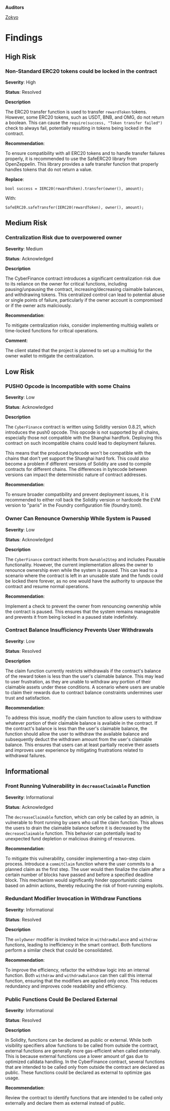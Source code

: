 **Auditors**

[Zokyo](https://x.com/zokyo_io)

# Findings

## High Risk

### Non-Standard ERC20 tokens could be locked in the contract

**Severity**: High

**Status**: Resolved

**Description**

The ERC20 transfer function is used to transfer `rewardToken` tokens. However, some ERC20 tokens, such as USDT, BNB, and OMG, do not return a boolean. This can cause the `require(success, "Token transfer failed")` check to always fail, potentially resulting in tokens being locked in the contract.

**Recommendation**: 

To ensure compatibility with all ERC20 tokens and to handle transfer failures properly, it is recommended to use the SafeERC20 library from OpenZeppelin. This library provides a safe transfer function that properly handles tokens that do not return a value.

**Replace**:

```solidity
bool success = IERC20(rewardToken).transfer(owner(), amount);
```
With:
```solidity
SafeERC20.safeTransfer(IERC20(rewardToken), owner(), amount);
```

## Medium Risk

### Centralization Risk due to overpowered owner

**Severity**: Medium

**Status**: Acknowledged

**Description**


The CyberFinance contract introduces a significant centralization risk due to its reliance on the owner for critical functions, including pausing/unpausing the contract, increasing/decreasing claimable balances, and withdrawing tokens. This centralized control can lead to potential abuse or single points of failure, particularly if the owner account is compromised or if the owner acts maliciously.

**Recommendation**: 

To mitigate centralization risks, consider implementing multisig wallets or time-locked functions for critical operations.

**Comment**: 

The client stated that the project is planned to set up a multisig for the owner wallet to mitigate the centralization. 

## Low Risk

### PUSH0 Opcode is Incompatible with some Chains 

**Severity**: Low

**Status**: Acknowledged

**Description**

The `CyberFinance` contract is written using Solidity version 0.8.21, which introduces the push0 opcode. This opcode is not supported by all chains, especially those not compatible with the Shanghai hardfork. Deploying this contract on such incompatible chains could lead to deployment failures.

This means that the produced bytecode won't be compatible with the chains that don't yet support the Shanghai hard fork. This could also become a problem if different versions of Solidity are used to compile contracts for different chains. The differences in bytecode between versions can impact the deterministic nature of contract addresses.


**Recommendation**: 

To ensure broader compatibility and prevent deployment issues, it is recommended to either roll back the Solidity version or hardcode the EVM version to "paris" in the Foundry configuration file (foundry.toml).

### Owner Can Renounce Ownership While System is Paused

**Severity**: Low

**Status**: Acknowledged

**Description**

The `CyberFinance` contract inherits from `Ownable2Step` and includes Pausable functionality. However, the current implementation allows the owner to renounce ownership even while the system is paused. This can lead to a scenario where the contract is left in an unusable state and the funds could be locked there forever, as no one would have the authority to unpause the contract and resume normal operations.

**Recommendation**: 

Implement a check to prevent the owner from renouncing ownership while the contract is paused. This ensures that the system remains manageable and prevents it from being locked in a paused state indefinitely.

### Contract Balance Insufficiency Prevents User Withdrawals

**Severity**: Low

**Status**: Resolved

**Description**

The claim function currently restricts withdrawals if the contract's balance of the reward token is less than the user's claimable balance. This may lead to user frustration, as they are unable to withdraw any portion of their claimable assets under these conditions. A scenario where users are unable to claim their rewards due to contract balance constraints undermines user trust and satisfaction.

**Recommendation**: 

To address this issue, modify the claim function to allow users to withdraw whatever portion of their claimable balance is available in the contract. If the contract's balance is less than the user's claimable balance, the function should allow the user to withdraw the available balance and subsequently deduct the withdrawn amount from the user's claimable balance. This ensures that users can at least partially receive their assets and improves user experience by mitigating frustrations related to withdrawal failures.

## Informational

### Front Running Vulnerability in `decreaseClaimable` Function

**Severity**: Informational

**Status**: Acknowledged

The `decreaseClaimable` function, which can only be called by an admin, is vulnerable to front running by users who call the claim function. This allows the users to drain the claimable balance before it is decreased by the `decreaseClaimable` function. This behavior can potentially lead to unexpected fund depletion or malicious draining of resources.

**Recommendation**: 

To mitigate this vulnerability, consider implementing a two-step claim process. Introduce a `commitClaim` function where the user commits to a planned claim as the first step. The user would then finalize the claim after a certain number of blocks have passed and before a specified deadline block. This mechanism would significantly hinder opportunistic claims based on admin actions, thereby reducing the risk of front-running exploits.

### Redundant Modifier Invocation in Withdraw Functions

**Severity**: Informational

**Status**: Resolved

**Description**

The `onlyOwner` modifier is invoked twice in `withdrawBalance` and `withdraw` functions, leading to inefficiency in the smart contract. Both functions perform a similar check that could be consolidated.

**Recommendation**: 

To improve the efficiency, refactor the withdraw logic into an internal function. Both `withdraw` and `withdrawBalance` can then call this internal function, ensuring that the modifiers are applied only once. This reduces redundancy and improves code readability and efficiency.

### Public Functions Could Be Declared External

**Severity**: Informational

**Status**: Resolved

**Description**

In Solidity, functions can be declared as public or external. While both visibility specifiers allow functions to be called from outside the contract, external functions are generally more gas-efficient when called externally. This is because external functions use a lower amount of gas due to optimized calldata handling.
In the CyberFinance contract, several functions that are intended to be called only from outside the contract are declared as public. These functions could be declared as external to optimize gas usage.

**Recommendation**: 

Review the contract to identify functions that are intended to be called only externally and declare them as external instead of public.


 

